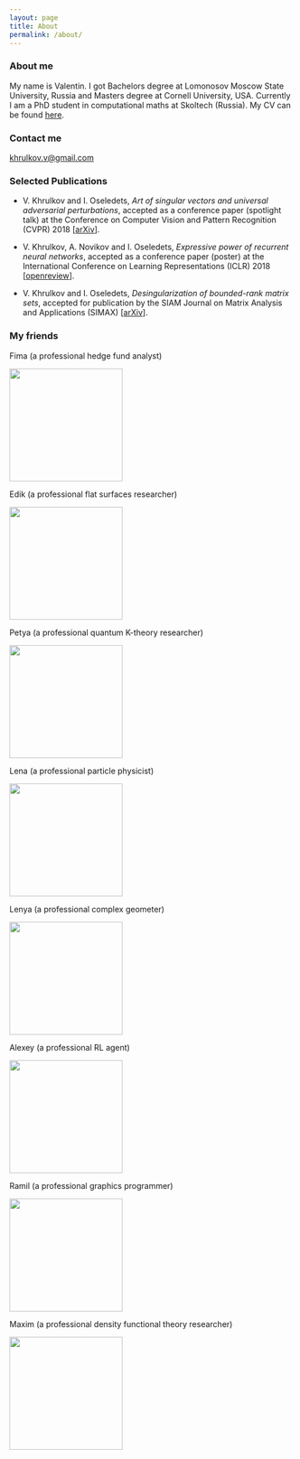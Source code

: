 ```yaml
---
layout: page
title: About
permalink: /about/
---
```



### About me
My name is Valentin. I got Bachelors degree at Lomonosov Moscow State University, Russia and Masters degree at Cornell University, USA. Currently I am a PhD student in computational maths at Skoltech (Russia).  My CV can be found [here](images/cv.pdf).

### Contact me

[khrulkov.v@gmail.com](mailto:khrulkov.v@gmail.com)

### Selected Publications

+ V. Khrulkov and I. Oseledets,  _Art of singular vectors and universal adversarial perturbations_,
accepted as a conference paper (spotlight talk) at the Conference on Computer Vision and Pattern Recognition (CVPR) 2018 
[[arXiv](https://arxiv.org/abs/1709.03582)].

+ V. Khrulkov, A. Novikov and I. Oseledets,  _Expressive power of recurrent neural networks_,
accepted as a conference paper (poster) at the International Conference on Learning Representations (ICLR) 2018  
[[openreview](https://openreview.net/forum?id=S1WRibb0Z)].

+ V. Khrulkov and I. Oseledets,  _Desingularization of bounded-rank matrix sets_,
accepted for publication by the SIAM Journal on Matrix Analysis and Applications (SIMAX)
[[arXiv](https://arxiv.org/abs/1612.03973)].

### My friends  

Fima (a professional hedge fund analyst)

<img src="http://gauss.math.yale.edu/~eaa54/Foto.jpg" width="200" />  

Edik (a professional flat surfaces researcher)

<img src="https://pp.vk.me/c629229/v629229347/3cde8/ZyUNkDx83rk.jpg" width="200" />  

Petya (a professional quantum K-theory researcher)

<img src="https://pp.vk.me/c5664/u6643828/153014937/z_d65ee26c.jpg" width="200" />  

Lena  (a professional particle physicist)

<img src="https://pp.vk.me/c624529/v624529664/28bc1/40d7BPiiT_0.jpg" width="200" />

Lenya (a professional complex geometer)

<img src="http://www.math.toronto.edu/lmonin/me.jpg" width="200" />

Alexey (a professional RL agent)

<img src="https://sun9-21.userapi.com/c836527/v836527549/dfac/pLdH790B3JI.jpg" width="200" />

Ramil (a professional graphics programmer)

<img src="https://pbs.twimg.com/profile_images/832274766459502593/sSyXY2Ia_400x400.jpg" width="200" />

Maxim (a professional density functional theory researcher)

<img src="https://pp.userapi.com/c310125/v310125242/1d59/1DMODOwUse4.jpg" width="200" />
